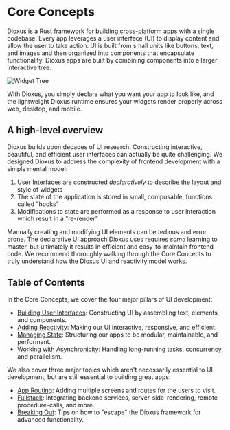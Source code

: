 # Core Concepts

Dioxus is a Rust framework for building cross-platform apps with a single codebase. Every app leverages a user interface (UI) to display content and allow the user to take action. UI is built from small units like buttons, text, and images and then organized into components that encapsulate functionality. Dioxus apps are built by combining components into a larger interactive tree.

![Widget Tree](/assets/07/widget-tree.png)

With Dioxus, you simply declare what you want your app to look like, and the lightweight Dioxus runtime ensures your widgets render properly across web, desktop, and mobile.

## A high-level overview

Dioxus builds upon decades of UI research. Constructing interactive, beautiful, and efficient user interfaces can actually be quite challenging. We designed Dioxus to address the complexity of frontend development with a simple mental model:

1. User Interfaces are constructed *declaratively* to describe the layout and style of widgets
2. The state of the application is stored in small, composable, functions called "hooks"
3. Modifications to state are performed as a response to user interaction which result in a "re-render"

Manually creating and modifying UI elements can be tedious and error prone. The declarative UI approach Dioxus uses requires *some* learning to master, but ultimately it results in efficient and easy-to-maintain frontend code. We recommend thoroughly walking through the Core Concepts to truly understand how the Dioxus UI and reactivity model works.

## Table of Contents

In the Core Concepts, we cover the four major pillars of UI development:

- [Building User Interfaces](./ui/index.md): Constructing UI by assembling text, elements, and components.
- [Adding Reactivity](./reactivity/index.md): Making our UI interactive, responsive, and efficient.
- [Managing State](./state/index.md): Structuring our apps to be modular, maintainable, and performant.
- [Working with Asynchronicity](./async/index.md): Handling long-running tasks, concurrency, and parallelism.

We also cover three major topics which aren't necessarily essential to UI development, but are still essential to building great apps:

- [App Routing](./router/index.md): Adding multiple screens and routes for the users to visit.
- [Fullstack](./fullstack/index.md): Integrating backend services, server-side-rendering, remote-procedure-calls, and more.
- [Breaking Out](./breaking/index.md): Tips on how to "escape" the Dioxus framework for advanced functionality.
